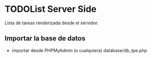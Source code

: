 # TODOList Server Side
Lista de tareas renderizada desde el servidor.

## Importar la base de datos
- importar desde PHPMyAdmin (o cualquiera) database/db_tpe.php
